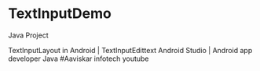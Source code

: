 # TextInputDemo
Java Project

TextInputLayout in Android | TextInputEdittext Android Studio | Android app developer Java
#Aaviskar infotech youtube
